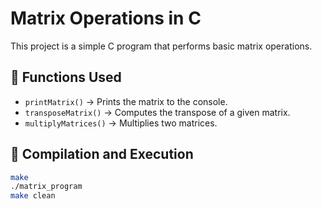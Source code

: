# Matrix Operations in C


This project is a simple C program that performs basic matrix operations.

## 📌  Functions Used
- `printMatrix()` → Prints the matrix to the console.
- `transposeMatrix()` → Computes the transpose of a given matrix.
- `multiplyMatrices()` → Multiplies two matrices.

## 🚀 Compilation and Execution

```sh
make         
./matrix_program  
make clean   
